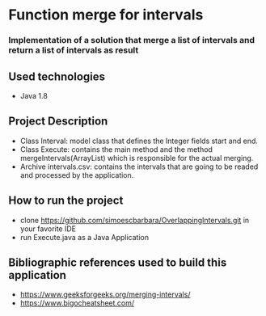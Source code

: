 <h1>Function merge for intervals</h1>


### Implementation of a solution that merge a list of intervals and return a list of intervals as result

## Used technologies

+ Java 1.8

## Project Description

+ Class Interval: model class that defines the Integer fields start and end. 
+ Class Execute: contains the main method and the method mergeIntervals(ArrayList<Interval>) which is responsible for the actual merging.
+ Archive intervals.csv: contains the intervals that are going to be readed and processed by the application. 
  
## How to run the project 
  
+ clone https://github.com/simoescbarbara/OverlappingIntervals.git in your favorite IDE 
+ run Execute.java as a Java Application
  
## Bibliographic references used to build this application 

+ https://www.geeksforgeeks.org/merging-intervals/
+ https://www.bigocheatsheet.com/
